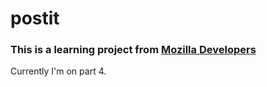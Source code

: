 # postit

### This is a learning project from [Mozilla Developers](https://developer.mozilla.org/en-US/)

Currently I'm on part 4.
